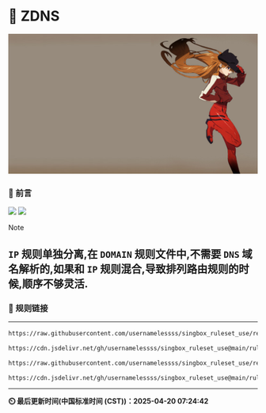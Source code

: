 
# 🧸 ZDNS
![](https://raw.githubusercontent.com/usernamelessss/picture-bed/main/images/202504042256831.jpg)
### 📣 前言
![](https://shields.io/badge/-移除重复规则-ff69b4) ![](https://shields.io/badge/-IP&nbsp;规则单独存放不与&nbsp;DOMAIN&nbsp;等混合-green)
> [!NOTE]
**`IP` 规则单独分离,在 `DOMAIN` 规则文件中,不需要 `DNS` 域名解析的,如果和 `IP` 规则混合,导致排列路由规则的时候,顺序不够灵活.**
---

###  🔗 规则链接
---

```url
https://raw.githubusercontent.com/usernamelessss/singbox_ruleset_use/refs/heads/main/rule/ZDNS/ZDNS_No_IP.json
```

```url
https://cdn.jsdelivr.net/gh/usernamelessss/singbox_ruleset_use@main/rule/ZDNS/ZDNS_No_IP.json
```

```url
https://raw.githubusercontent.com/usernamelessss/singbox_ruleset_use/refs/heads/main/rule/ZDNS/ZDNS_No_IP.srs
```

```url
https://cdn.jsdelivr.net/gh/usernamelessss/singbox_ruleset_use@main/rule/ZDNS/ZDNS_No_IP.srs
```

---
**⏲️ 最后更新时间(中国标准时间 (CST))：2025-04-20 07:24:42**